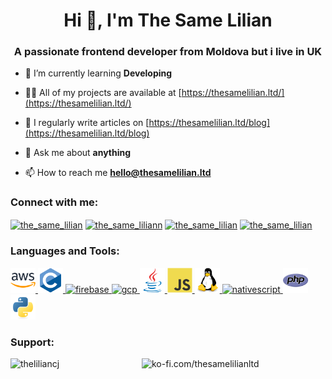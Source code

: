 <h1 align="center">Hi 👋, I'm The Same Lilian</h1>
<h3 align="center">A passionate frontend developer from Moldova but i live in UK</h3>

- 🌱 I’m currently learning **Developing**

- 👨‍💻 All of my projects are available at [https://thesamelilian.ltd/](https://thesamelilian.ltd/)

- 📝 I regularly write articles on [https://thesamelilian.ltd/blog](https://thesamelilian.ltd/blog)

- 💬 Ask me about **anything**

- 📫 How to reach me **hello@thesamelilian.ltd**

<h3 align="left">Connect with me:</h3>
<p align="left">
<a href="https://twitter.com/the_same_lilian" target="blank"><img align="center" src="https://raw.githubusercontent.com/rahuldkjain/github-profile-readme-generator/master/src/images/icons/Social/twitter.svg" alt="the_same_lilian" height="30" width="40" /></a>
<a href="https://fb.com/the_same_liliann" target="blank"><img align="center" src="https://raw.githubusercontent.com/rahuldkjain/github-profile-readme-generator/master/src/images/icons/Social/facebook.svg" alt="the_same_liliann" height="30" width="40" /></a>
<a href="https://instagram.com/the_same_lilian" target="blank"><img align="center" src="https://raw.githubusercontent.com/rahuldkjain/github-profile-readme-generator/master/src/images/icons/Social/instagram.svg" alt="the_same_lilian" height="30" width="40" /></a>
<a href="https://www.youtube.com/c/the_same_lilian" target="blank"><img align="center" src="https://raw.githubusercontent.com/rahuldkjain/github-profile-readme-generator/master/src/images/icons/Social/youtube.svg" alt="the_same_lilian" height="30" width="40" /></a>
</p>

<h3 align="left">Languages and Tools:</h3>
<p align="left"> <a href="https://aws.amazon.com" target="_blank" rel="noreferrer"> <img src="https://raw.githubusercontent.com/devicons/devicon/master/icons/amazonwebservices/amazonwebservices-original-wordmark.svg" alt="aws" width="40" height="40"/> </a> <a href="https://www.cprogramming.com/" target="_blank" rel="noreferrer"> <img src="https://raw.githubusercontent.com/devicons/devicon/master/icons/c/c-original.svg" alt="c" width="40" height="40"/> </a> <a href="https://firebase.google.com/" target="_blank" rel="noreferrer"> <img src="https://www.vectorlogo.zone/logos/firebase/firebase-icon.svg" alt="firebase" width="40" height="40"/> </a> <a href="https://cloud.google.com" target="_blank" rel="noreferrer"> <img src="https://www.vectorlogo.zone/logos/google_cloud/google_cloud-icon.svg" alt="gcp" width="40" height="40"/> </a> <a href="https://www.java.com" target="_blank" rel="noreferrer"> <img src="https://raw.githubusercontent.com/devicons/devicon/master/icons/java/java-original.svg" alt="java" width="40" height="40"/> </a> <a href="https://developer.mozilla.org/en-US/docs/Web/JavaScript" target="_blank" rel="noreferrer"> <img src="https://raw.githubusercontent.com/devicons/devicon/master/icons/javascript/javascript-original.svg" alt="javascript" width="40" height="40"/> </a> <a href="https://www.linux.org/" target="_blank" rel="noreferrer"> <img src="https://raw.githubusercontent.com/devicons/devicon/master/icons/linux/linux-original.svg" alt="linux" width="40" height="40"/> </a> <a href="https://nativescript.org/" target="_blank" rel="noreferrer"> <img src="https://raw.githubusercontent.com/detain/svg-logos/780f25886640cef088af994181646db2f6b1a3f8/svg/nativescript.svg" alt="nativescript" width="40" height="40"/> </a> <a href="https://www.php.net" target="_blank" rel="noreferrer"> <img src="https://raw.githubusercontent.com/devicons/devicon/master/icons/php/php-original.svg" alt="php" width="40" height="40"/> </a> <a href="https://www.python.org" target="_blank" rel="noreferrer"> <img src="https://raw.githubusercontent.com/devicons/devicon/master/icons/python/python-original.svg" alt="python" width="40" height="40"/> </a> </p>

<h3 align="left">Support:</h3>
<p><a href="https://www.buymeacoffee.com/theliliancj"> <img align="left" src="https://cdn.buymeacoffee.com/buttons/v2/default-yellow.png" height="50" width="210" alt="theliliancj" /></a><a href="https://ko-fi.com/ko-fi.com/thesamelilianltd"> <img align="left" src="https://cdn.ko-fi.com/cdn/kofi3.png?v=3" height="50" width="210" alt="ko-fi.com/thesamelilianltd" /></a></p><br><br>
